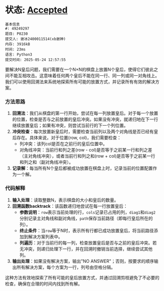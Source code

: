 # 状态: [Accepted](http://dsbpython.openjudge.cn/dspythonbook/solution/49249297/)

```
基本信息
#: 49249297
题目: P0230
提交人: 谢冰2400011514(xb谢神)
内存: 3916kB
时间: 23ms
语言: Python3
提交时间: 2025-05-24 12:57:55
```

要解决N皇后问题，我们需要在一个N×N的棋盘上放置N个皇后，使得它们彼此之间不能互相攻击。这意味着任何两个皇后不能在同一行、同一列或同一对角线上。我们可以使用回溯法来系统地探索所有可能的放置方式，并记录所有有效的解决方案。

### 方法思路
1. **回溯法**：我们从棋盘的第一行开始，尝试在每一列放置皇后。对于每一个放置的位置，检查是否与之前放置的皇后冲突。如果没有冲突，就递归地在下一行继续放置皇后；如果有冲突，则尝试当前行的下一个列位置。
2. **冲突检查**：每次放置新皇后时，需要检查当前列以及两个对角线是否已经有皇后存在。具体来说，对于位置(row, col)，我们需要检查：
   - 列冲突：该列col是否在之前行的皇后位置中。
   - 对角线冲突：当前行和列之差(row - col)是否等于之前某一行和列之差（主对角线冲突），或者当前行和列之和(row + col)是否等于之前某一行和列之和（副对角线冲突）。
3. **记录解**：每当所有N个皇后都被成功放置在棋盘上时，记录当前的位置配置作为一个解。

### 代码解释
1. **输入处理**：读取整数N，表示棋盘的大小和皇后的数量。
2. **回溯函数backtrack**：该函数递归地尝试在每一行放置皇后：
   - **参数说明**：`row`表示当前处理的行，`cols`记录已占用的列，`diag1`和`diag2`分别记录主对角线和副对角线，`path`保存当前路径（即每行皇后所在的列）。
   - **终止条件**：当`row`等于N时，表示所有行都已成功放置皇后，将当前路径添加到解决方案列表中。
   - **列遍历**：对于当前行的每一列，检查放置皇后是否与之前的皇后冲突。若无冲突，则递归处理下一行，并在回溯时撤销当前选择，继续尝试其他列。
3. **输出处理**：如果没有解决方案，输出"NO ANSWER"；否则，按要求的顺序输出所有解决方案，每个方案为一行，列号由空格分隔。

这种方法有效地探索了所有可能的皇后放置方式，并通过回溯剪枝避免了不必要的检查，确保在合理的时间内找到所有解。